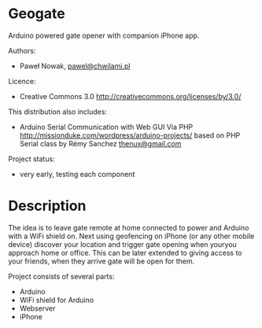 Geogate
=======

Arduino powered gate opener with companion iPhone app. 

Authors: 
- Paweł Nowak, pawel@chwilami.pl

Licence: 
- Creative Commons 3.0
  http://creativecommons.org/licenses/by/3.0/

This distribution also includes:
- Arduino Serial Communication with Web GUI Via PHP 
  http://missionduke.com/wordpress/arduino-projects/
  based on PHP Serial class by Rémy Sanchez <thenux@gmail.com> 

Project status: 
- very early, testing each component



Description
===========

The idea is to leave gate remote at home connected to power and Arduino with a WiFi shield on.
Next using geofencing on iPhone (or any other mobile device) discover your location 
and trigger gate opening when youryou approach home or office. 
This can be later extended to giving access to your friends, when they arrive gate
will be open for them. 

Project consists of several parts: 
* Arduino 
* WiFi shield for Arduino 
* Webserver
* iPhone







